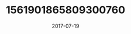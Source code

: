 ---
title: "1561901865809300760"
cover: "2017-07-19 07.27.13 1561901865809300760_46248401"
photo: "2017-07-19 07.27.13 1561901865809300760_46248401"
date: "2017-07-19"
type: "photo"
---